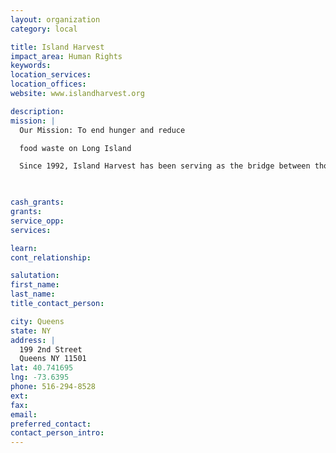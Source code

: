 ```yaml
---
layout: organization
category: local

title: Island Harvest
impact_area: Human Rights
keywords: 
location_services: 
location_offices: 
website: www.islandharvest.org

description: 
mission: |
  Our Mission: To end hunger and reduce

  food waste on Long Island

  Since 1992, Island Harvest has been serving as the bridge between those who have excess food and those who need it… a trained corps of dedicated volunteers rescues surplus food from commercial donors and collects canned and packaged foods from collection campaigns.

  

cash_grants: 
grants: 
service_opp: 
services: 

learn: 
cont_relationship: 

salutation: 
first_name: 
last_name: 
title_contact_person: 

city: Queens
state: NY
address: |
  199 2nd Street  
  Queens NY 11501
lat: 40.741695
lng: -73.6395
phone: 516-294-8528
ext: 
fax: 
email: 
preferred_contact: 
contact_person_intro: 
---
```

